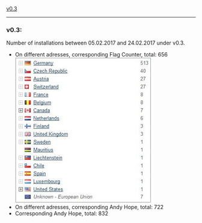 
<a href="#v03" title="GClh II version 0.3 (05.02.2017 - 24.02.2017)">v0.3</a> &nbsp; 

---
### v0.3:
Number of installations between 05.02.2017 and 24.02.2017 under v0.3.<br>
<ul><li>On different adresses, corresponding Flag Counter, total: 656<br>
<img src="../images/v0.3_counter_flag.jpg" alt="v0.3_counter_flag.jpg"><br></li>
<li>On different adresses, corresponding Andy Hope, total: 722<br></li>
<li>Corresponding Andy Hope, total: 832<br></li></ul>
<br>
